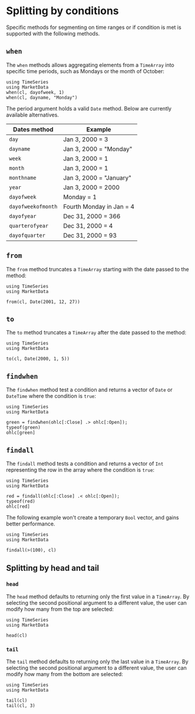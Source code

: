 # Splitting by conditions

Specific methods for segmenting on time ranges or if condition is met is
supported with the following methods.

## `when`

The `when` methods allows aggregating elements from a `TimeArray` into
specific time periods, such as Mondays or the month of October:

```@repl
using TimeSeries
using MarketData
when(cl, dayofweek, 1)
when(cl, dayname, "Monday")
```

The period argument holds a valid `Date` method. Below are currently
available alternatives.

| Dates method       | Example                  |
|--------------------|--------------------------|
| `day`              | Jan 3, 2000 = 3          |
| `dayname`          | Jan 3, 2000 = "Monday"   |
| `week`             | Jan 3, 2000 = 1          |
| `month`            | Jan 3, 2000 = 1          |
| `monthname`        | Jan 3, 2000 = "January"  |
| `year`             | Jan 3, 2000 = 2000       |
| `dayofweek`        | Monday = 1               |
| `dayofweekofmonth` | Fourth Monday in Jan = 4 |
| `dayofyear`        | Dec 31, 2000 = 366       |
| `quarterofyear`    | Dec 31, 2000 = 4         |
| `dayofquarter`     | Dec 31, 2000 = 93        |

## `from`

The `from` method truncates a `TimeArray` starting with the date passed to
the method:

```@repl
using TimeSeries
using MarketData

from(cl, Date(2001, 12, 27))
```

## `to`

The `to` method truncates a `TimeArray` after the date passed to the
method:

```@repl
using TimeSeries
using MarketData

to(cl, Date(2000, 1, 5))
```

## `findwhen`

The `findwhen` method test a condition and returns a vector of `Date` or
`DateTime` where the condition is `true`:

```@repl
using TimeSeries
using MarketData

green = findwhen(ohlc[:Close] .> ohlc[:Open]);
typeof(green)
ohlc[green]
```

## `findall`

The `findall` method tests a condition and returns a vector of `Int`
representing the row in the array where the condition is `true`:

```@repl
using TimeSeries
using MarketData

red = findall(ohlc[:Close] .< ohlc[:Open]);
typeof(red)
ohlc[red]
```

The following example won't create a temporary `Bool` vector, and gains better
performance.

```@setup findall
using TimeSeries
using MarketData
```

```@repl findall
findall(>(100), cl)
```

## Splitting by head and tail

### `head`

The `head` method defaults to returning only the first value in a
`TimeArray`. By selecting the second positional argument to a different
value, the user can modify how many from the top are selected:

```@repl
using TimeSeries
using MarketData

head(cl)
```

### `tail`

The `tail` method defaults to returning only the last value in a
`TimeArray`. By selecting the second positional argument to a different
value, the user can modify how many from the bottom are selected:

```@repl
using TimeSeries
using MarketData

tail(cl)
tail(cl, 3)
```
